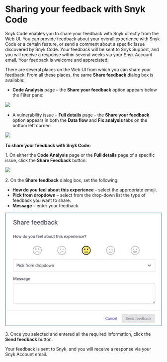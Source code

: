 # Sharing your feedback with Snyk Code

Snyk Code enables you to share your feedback with Snyk directly from the Web UI. You can provide feedback about your overall experience with Snyk Code or a certain feature, or send a comment about a specific issue discovered by Snyk Code. Your feedback will be sent to Snyk Support, and you will receive a response within several weeks via your Snyk Account email. Your feedback is welcome and appreciated.

There are several places on the Web UI from which you can share your feedback. From all these places, the same **Share feedback** dialog box is available:

* **Code Analysis** page – the **Share your feedback** option appears below the Filter pane:

![](<../../../.gitbook/assets/Snyk Code - Results - Share Feddback - Code Analysis page.png>)

* A vulnerability issue – **Full details** page – the **Share your feedback** option appears in both the **Data flow** and **Fix analysis** tabs on the bottom left corner:

![](<../../../.gitbook/assets/Snyk Code - Results - Share Feddback - Issue page.png>)

**To share your feedback with Snyk Code:**

1\. On either the **Code Analysis** page or the **Full details** page of a specific issue, click the **Share Feedback** button:

![](<../../../.gitbook/assets/Snyk Code - Results - Share Feddback - Issue page - 2.png>)

2\. On the **Share feedback** dialog box, set the following:

* **How do you feel about this experience** – select the appropriate emoji.
* **Pick from dropdown** – select from the drop-down list the type of feedback you want to share.
* **Message** – enter your feedback.

![](<../../../.gitbook/assets/Snyk Code - Results - Share Feddback - dialog box (1).png>)

3\. Once you selected and entered all the required information, click the **Send feedback** button.

Your feedback is sent to Snyk, and you will receive a response via your Snyk Account email.
